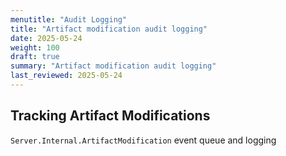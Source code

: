 ```yaml
---
menutitle: "Audit Logging"
title: "Artifact modification audit logging"
date: 2025-05-24
weight: 100
draft: true
summary: "Artifact modification audit logging"
last_reviewed: 2025-05-24
---
```


## Tracking Artifact Modifications

`Server.Internal.ArtifactModification` event queue and logging

